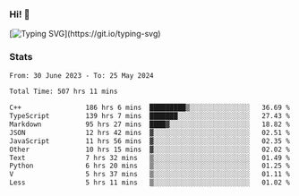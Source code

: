 ### Hi!  👋

[![Typing SVG](https://readme-typing-svg.herokuapp.com?font=Fira+Code&pause=1000&width=435&lines=Hello!+I'm+Texiwustion.)](https://git.io/typing-svg)

### Stats

<!--START_SECTION:waka-->

```txt
From: 30 June 2023 - To: 25 May 2024

Total Time: 507 hrs 11 mins

C++                186 hrs 6 mins  █████████▒░░░░░░░░░░░░░░░   36.69 %
TypeScript         139 hrs 7 mins  ███████░░░░░░░░░░░░░░░░░░   27.43 %
Markdown           95 hrs 27 mins  ████▓░░░░░░░░░░░░░░░░░░░░   18.82 %
JSON               12 hrs 42 mins  ▓░░░░░░░░░░░░░░░░░░░░░░░░   02.51 %
JavaScript         11 hrs 56 mins  ▓░░░░░░░░░░░░░░░░░░░░░░░░   02.35 %
Other              10 hrs 15 mins  ▓░░░░░░░░░░░░░░░░░░░░░░░░   02.02 %
Text               7 hrs 32 mins   ▒░░░░░░░░░░░░░░░░░░░░░░░░   01.49 %
Python             6 hrs 20 mins   ▒░░░░░░░░░░░░░░░░░░░░░░░░   01.25 %
V                  5 hrs 37 mins   ▒░░░░░░░░░░░░░░░░░░░░░░░░   01.11 %
Less               5 hrs 11 mins   ▒░░░░░░░░░░░░░░░░░░░░░░░░   01.02 %
```

<!--END_SECTION:waka-->
